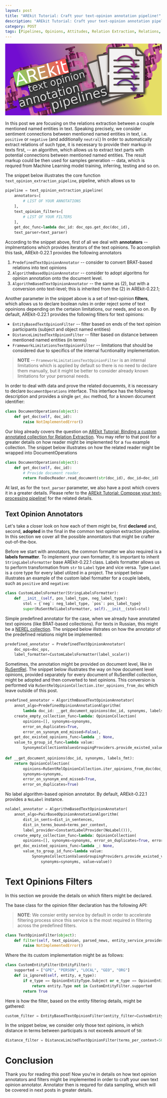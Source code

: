 ```yaml
---
layout: post
title: "AREkit Tutorial: Craft your text-opinion annotation pipeline!"
description: "AREkit Tutorial: Craft your text-opinion annotation pipeline!"
category: POST
tags: [Pipelines, Opinions, Attitudes, Relation Extraction, Relations, AREkit, RuSentRel, NEREL]
---
```


![alt text](https://raw.githubusercontent.com/nicolay-r/blog/master/img/arekit-text-opinion-annotation-pipeline.png)

In this post we are focusing on the relations extraction between a couple mentioned named entities in text.
Speaking precisely, we consider sentiment connections between mentioned named entities in text, i.e. `positive` or `negative` (and additionally `neutral`)
In order to automatically extract relations of such type, it is necessary to provide their markup in texts first, -- 
an algorithm, which allows us to extract text parts with potential connections between mentioned named entities.
The result markup could be then used for samples generation -- data, which is requred from Machine Learning model training, inferring, testing and so on.

<!--more-->

The snippet below illustrates the core function `text_opinion_extraction_pipeline`, pipeline, which allows us to 

```python
pipeline = text_opinion_extraction_pipeline(
    annotators=[
        # LIST OF YOUR ANNOTATIONS
    ],
    text_opinion_filters=[
        # LIST OF YOUR FILTERS
    ],
    get_doc_func=lambda doc_id: doc_ops.get_doc(doc_id),
    text_parser=text_parser)
```            

According to the snippet above, first of all we deal with **annotators** -- implmentations which provides iterators of the text opinions.
To accomplish this task, AREkit-0.22.1 provides the following annotators
1. `PredefinedTextOpinionAnnotator` -- consider to convert BRAT-based relations into text opinions
2. `AlgorithmBasedOpinionAnnotator` -- consider to adopt algoritms for opinion annotation onto the document level.
3. `AlgorithmBasedTextOpinionAnnotator` -- the same as (2), but with a conversion onto text-level; this is inherited from the (2) in AREkit-0.22.1;

Another parameter in the snippet above is a set of text-opinion **filters**, which allows us to declare 
boolean rules in order reject some of text opoinions depending on the certaion limitations, our needs, and so on.
By default, AREkit-0.22.1 provides the following filters for text opinions:
* `EntityBasedTextOpinionFilter` -- filter based on ends of the text opinion participants (subject and object named entities)
* `DistanceLimitedTextOpinionFilter` -- filter based on distance between mentioned named entities (in terms)
* `FrameworkLimitationsTextOpinionFilter` -- limitations that should be considered due to specifics of the internal fucntionality implementation.

> **NOTE** -- `FrameworkLimitationsTextOpinionFilter` is an internal limitations which is applied by default so there is no need to declare them 
manually, but it might be better to consider already known limitations for your personal needs.

In order to deal with data and prove the related docuemnts, it is necessary to declare `DocumentOperations` interface.
This interface has the following description and provides a single `get_doc` method, for a known document identifier:

```python
class DocumentOperations(object):
    def get_doc(self, doc_id):
        raise NotImplementedError()
```

Our blog already covers the question on 
[AREkit Tutorial: Binding a custom annotated collection for Relation Extraction](https://nicolay-r.github.io/blog/articles/2022-08/arekit-collection-bind).
You may refer to that post for a greater details on how reader might be implemented for a `foo` example collection. 
The snippet below illustrates on how the related reader might be wrapped into DocumentOperations

```python
class DocumentOperations(object):
    def get_doc(self, doc_id):
        # Provide document reader.
        return FooDocReader.read_document(str(doc_id), doc_id=doc_id)
```

At last, as for the `text_parser` parameter, we also have a post which covers it in a greater details.
Please refer to the [AREkit Tutorial: Compose your text-processing pipeline!](https://nicolay-r.github.io/blog/articles/2022-08/arekit-text-parsing-pipeline) for the related details.

## Text Opinion Annotators

Let's take a closer look on how each of them might be, first **declared** and, second, 
**adopted** in the final in the common text opinion extraction pipeline. 
In this section we cover all the possible annontators that might be crafter out-of-the-box.

Before we start with annotators, the common formatter we also required is a **labels formatter**.
To implement your own formatter, it is important to inherit `StringLabelsFormatter` base AREkit-0.22.1 class.
Labels formatter allows us to perform transformation from `str` to `Label` type and vice versa. 
Type `Label` is a core type for every label utilzed in a project.
The snippet below illustrates an example of the custom label formatter for a couple labels, such as `positive` and `negative`:

```python
class CustomLabelsFormatter(StringLabelsFormatter):
    def __init__(self, pos_label_type, neg_label_type):
        stol = {`neg`: neg_label_type, `pos`: pos_label_type}
        super(RuSentRelLabelsFormatter, self).__init__(stol=stol)
```

Simple predefined annotator for the case, when we already have annotated text opinions (like BRAT-based collections). 
For texts in Russian, this might be a [NEREL collection](https://github.com/nerel-ds/NEREL).
The snipped below illstrates on how the annotator of the predefined relations might be implemented:
```python
predefined_annotator = PredefinedTextOpinionAnnotator(
    doc_ops=doc_ops, 
    label_formatter=CustomLabelsFormatter(label_scaler))
```

Sometimes, the annotation might be provided on document level, like in [RuSentRel](https://github.com/nicolay-r/RuSentRel).
The snippet below illustrates the way on how document level opinions, provided separately for every document of RuSentRel collection,
might be adopted and then converted to text opinions. 
This conversion is performed via `RuSentRelOpinionCollection.iter_opinions_from_doc` 
which leave outside of this post.
```python
predefined_annotator = AlgorithmBasedTextOpinionAnnotator(
    annot_algo=PredefinedOpinionAnnotationAlgorithm(
        lambda doc_id: __get_document_opinions(doc_id, synonyms, labels_fmt)),
    create_empty_collection_func=lambda: OpinionCollection(
        opinions=[], synonyms=synonyms, 
        error_on_duplicates=True, 
        error_on_synonym_end_missed=False),
    get_doc_existed_opinions_func=lambda _: None,
    value_to_group_id_func=lambda value:
        SynonymsCollectionValuesGroupingProviders.provide_existed_value(synonyms, value))

def __get_document_opinions(doc_id, synonyms, labels_fmt):
    return OpinionCollection(
        opinions=RuSentRelOpinionCollection.iter_opinions_from_doc(doc_id, labels_fmt),
        synonyms=synonyms,
        error_on_synonym_end_missed=True,
        error_on_duplicates=True)
```

No label algorithm-based opinion annotator. By default, AREkit-0.22.1 provides a `NoLabel` instance.

```python
nolabel_annotator = AlgorithmBasedTextOpinionAnnotator(
    annot_algo=PairBasedOpinionAnnotationAlgorithm(
        dist_in_sents=dist_in_sentences,
        dist_in_terms_bound=terms_per_context,
        label_provider=ConstantLabelProvider(NoLabel())),
    create_empty_collection_func=lambda: OpinionCollection(
        opinions=[], synonyms=synonyms, error_on_duplicates=True, error_on_synonym_end_missed=False),
    get_doc_existed_opinions_func=lambda _: None,
        value_to_group_id_func=lambda value:
            SynonymsCollectionValuesGroupingProviders.provide_existed_value(
                synonyms=synonyms, value=value))
```

# Text Opinions Filters

In this section we provide the details on which filters might be declared.

The base class for the opinion filter declaration has the following API:
> **NOTE**: We consier entity service by default in order to accelerate filtering process since
this service is the most required in filtering across the predefined filters.
```python
class TextOpinionFilter(object):
    def filter(self, text_opinion, parsed_news, entity_service_provider):
        raise NotImplementedError()
```
Where the its custom implementation might be as follows:
```python
class CustomEntityFilter(EntityFilter):
    supported = ["GPE", "PERSON", "LOCAL", "GEO", "ORG"]
    def is_ignored(self, entity, e_type):
        if e_type == OpinionEntityType.Subject or e_type == OpinionEntityType.Object:
            return entity.Type not in CustomEntityFilter.supported
        return True
```

Here is how the filter, based on the entity filtering details, might be gathered:
```python
custom_filter = EntityBasedTextOpinionFilter(entity_filter=CustomEntityFilter())
```

In the snippet below, we consider only those text opinions, 
in which distance in terms between participats is not exceeds amount of `50`:
```python
distance_filter = DistanceLimitedTextOpinionFilter(terms_per_context=50)
```

# Conclusion

Thank you for reading this post! 
Now you're in details on how text opinion annotators and filters might be implemented in order to craft your own
text opinion annotator. 
Annotator then is requred for data sampling, which will be covered in next posts in greater details. 
